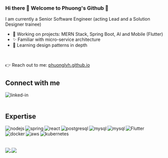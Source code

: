 ### Hi there 👋 Welcome to Phuong's Github 👋

I am currently a Senior Software Engineer (acting Lead and a Solution Designer trainee)
- 🔭 Working on projects: MERN Stack, Spring Boot, AI and Mobile (Flutter)
- ✨ Familiar with micro-service architecture
- 🌱 Learning design patterns in depth
<br>

👉 Reach out to me: [phuonglvh.github.io](https://phuonglvh.github.io)

## Connect with me
[<img align="left" alt="linked-in" src="https://img.shields.io/badge/linkedin-%230077B5.svg?&style=for-the-badge&logo=linkedin&logoColor=white" />](https://www.linkedin.com/in/phuonglvh/)
<br>
<br>

## Expertise

<img align="left" alt="nodejs" src="https://img.shields.io/badge/node.js%20-%2343853D.svg?&style=for-the-badge&logo=node.js&logoColor=white" />
<img align="left" alt="spring" src="https://img.shields.io/badge/spring%20-%236DB33F.svg?&style=for-the-badge&logo=spring&logoColor=white" />
<img align="left" alt="react" src="https://img.shields.io/badge/react%20-%2320232a.svg?&style=for-the-badge&logo=react&logoColor=%2361DAFB" />
<img align="left" alt="postgresql" src="https://img.shields.io/badge/postgres-%23316192.svg?&style=for-the-badge&logo=postgresql&logoColor=white" />
<img align="left" alt="mysql" src="https://img.shields.io/badge/mysql-%2300f.svg?style=for-the-badge&logo=mysql&logoColor=white" />
<img align="left" alt="mysql" src="https://img.shields.io/badge/MongoDB-%234ea94b.svg?style=for-the-badge&logo=mongodb&logoColor=white" />
<img align="left" alt="Flutter" src="https://img.shields.io/badge/Flutter-%2302569B.svg?style=for-the-badge&logo=Flutter&logoColor=white" />
<img align="left" alt="docker" src="https://img.shields.io/badge/docker-%230db7ed.svg?style=for-the-badge&logo=docker&logoColor=white" />
<img align="left" alt="aws" src="https://img.shields.io/badge/Amazon%20AWS-%23232F3E?logo=amazon-aws&logoColor=white&style=for-the-badge" />
<img align="left" alt="kubernetes" src="https://img.shields.io/badge/kubernetes-%23326ce5.svg?style=for-the-badge&logo=kubernetes&logoColor=white" />
<br>
<br>
<br>
<br>


<a href="https://github.com/phuonglvh">
    <img align="center"
        src="https://github-readme-stats.vercel.app/api?username=phuonglvh&show_icons=true&layout=compact&include_all_commits=true&theme=graywhite&count_private=true&show_owner=true" />
</a>
<a href="https://github.com/phuonglvh">
    <img align="center"
        src="https://github-readme-stats.vercel.app/api/top-langs/?username=phuonglvh&show_icons=true&layout=compact&include_all_commits=true&theme=graywhite&count_private=true&show_owner=true" />
</a>

